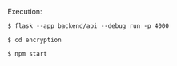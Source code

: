 Execution:

    $ flask --app backend/api --debug run -p 4000 

    $ cd encryption

    $ npm start
